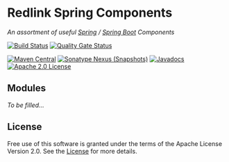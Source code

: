 # Redlink Spring Components
_An assortment of useful [Spring](https://spring.io/) / [Spring Boot](https://spring.io/projects/spring-boot) Components_

[![Build Status](https://travis-ci.org/redlink-gmbh/redlink-spring-components.svg?branch=master)](https://travis-ci.org/redlink-gmbh/redlink-spring-components)
[![Quality Gate Status](https://sonarcloud.io/api/project_badges/measure?project=io.redlink.utils.spring%3Aredlink-spring-components&metric=alert_status)](https://sonarcloud.io/dashboard?id=io.redlink.utils.spring%3Aredlink-spring-components)

[![Maven Central](https://img.shields.io/maven-central/v/io.redlink.utils.spring/redlink-spring-components.png)](http://search.maven.org/#search%7Cga%7C1%7Cg%3A%22io.redlink.utils.spring%22)
[![Sonatype Nexus (Snapshots)](https://img.shields.io/nexus/s/https/oss.sonatype.org/io.redlink.utils.spring/redlink-spring-components.png)](https://oss.sonatype.org/#nexus-search;gav~io.redlink.utils.spring~~~~)
[![Javadocs](https://www.javadoc.io/badge/io.redlink.utils.spring/redlink-spring-components.svg)](https://www.javadoc.io/doc/io.redlink.utils.spring/redlink-spring-components)
[![Apache 2.0 License](https://img.shields.io/github/license/redlink-gmbh/redlink-spring-components.svg)](http://www.apache.org/licenses/LICENSE-2.0)

## Modules

_To be filled..._

## License
Free use of this software is granted under the terms of the Apache License Version 2.0.
See the [License](LICENSE.txt) for more details.
